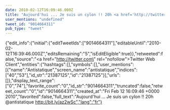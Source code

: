 ```yaml
---
date: 2010-02-12T16:09:46.000Z
title: "Aujourd'hui ... Je suis un cylon !! 20h <a href='http://twitter.com/antistatique'>@antistatique</a> http://bit.ly/az2wSc″"
user_mentions: "undefined"
tweet_id: "9014664311"
pub_type: "tweet"
---
```

{"edit_info":{"initial":{"editTweetIds":["9014664311"],"editableUntil":"2010-02-12T16:39:46.000Z","editsRemaining":"5","isEditEligible":true}},"retweeted":false,"source":"<a href=\"http://twitter.com\" rel=\"nofollow\">Twitter Web Client</a>","entities":{"hashtags":[],"symbols":[],"user_mentions":[{"name":"Antistatique","screen_name":"antistatique","indices":["40","53"],"id_str":"21387125","id":"21387125"}],"urls":[]},"display_text_range":["0","74"],"favorite_count":"0","id_str":"9014664311","truncated":false,"retweet_count":"0","id":"9014664311","created_at":"Fri Feb 12 16:09:46 +0000 2010","favorited":false,"full_text":"Aujourd'hui ... Je suis un cylon !! 20h @antistatique http://bit.ly/az2wSc","lang":"fr"}
